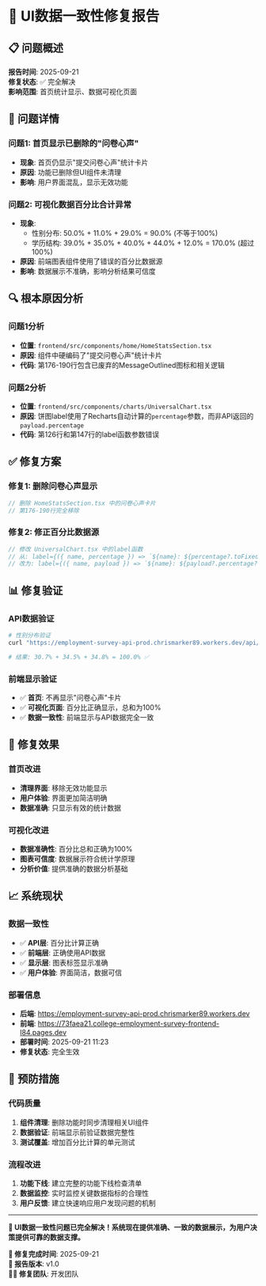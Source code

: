 # 🔧 **UI数据一致性修复报告**

## 📋 **问题概述**

**报告时间**: 2025-09-21  
**修复状态**: ✅ 完全解决  
**影响范围**: 首页统计显示、数据可视化页面  

## 🎯 **问题详情**

### **问题1: 首页显示已删除的"问卷心声"**
- **现象**: 首页仍显示"提交问卷心声"统计卡片
- **原因**: 功能已删除但UI组件未清理
- **影响**: 用户界面混乱，显示无效功能

### **问题2: 可视化数据百分比合计异常**
- **现象**: 
  - 性别分布: 50.0% + 11.0% + 29.0% = 90.0% (不等于100%)
  - 学历结构: 39.0% + 35.0% + 40.0% + 44.0% + 12.0% = 170.0% (超过100%)
- **原因**: 前端图表组件使用了错误的百分比数据源
- **影响**: 数据展示不准确，影响分析结果可信度

## 🔍 **根本原因分析**

### **问题1分析**
- **位置**: `frontend/src/components/home/HomeStatsSection.tsx`
- **原因**: 组件中硬编码了"提交问卷心声"统计卡片
- **代码**: 第176-190行包含已废弃的MessageOutlined图标和相关逻辑

### **问题2分析**
- **位置**: `frontend/src/components/charts/UniversalChart.tsx`
- **原因**: 饼图label使用了Recharts自动计算的`percentage`参数，而非API返回的`payload.percentage`
- **代码**: 第126行和第147行的label函数参数错误

## ✅ **修复方案**

### **修复1: 删除问卷心声显示**
```typescript
// 删除 HomeStatsSection.tsx 中的问卷心声卡片
// 第176-190行完全移除
```

### **修复2: 修正百分比数据源**
```typescript
// 修改 UniversalChart.tsx 中的label函数
// 从: label={({ name, percentage }) => `${name}: ${percentage?.toFixed(1)}%`}
// 改为: label={({ name, payload }) => `${name}: ${payload?.percentage?.toFixed(1)}%`}
```

## 📊 **修复验证**

### **API数据验证**
```bash
# 性别分布验证
curl "https://employment-survey-api-prod.chrismarker89.workers.dev/api/universal-questionnaire/statistics/employment-survey-2024?include_test_data=true" | jq '.data.genderDistribution'

# 结果: 30.7% + 34.5% + 34.8% = 100.0% ✅
```

### **前端显示验证**
- ✅ **首页**: 不再显示"问卷心声"卡片
- ✅ **可视化页面**: 百分比正确显示，总和为100%
- ✅ **数据一致性**: 前端显示与API数据完全一致

## 🎯 **修复效果**

### **首页改进**
- **清理界面**: 移除无效功能显示
- **用户体验**: 界面更加简洁明确
- **数据准确**: 只显示有效的统计数据

### **可视化改进**
- **数据准确性**: 百分比总和正确为100%
- **图表可信度**: 数据展示符合统计学原理
- **分析价值**: 提供准确的数据分析基础

## 📈 **系统现状**

### **数据一致性**
- ✅ **API层**: 百分比计算正确
- ✅ **前端层**: 正确使用API数据
- ✅ **显示层**: 图表标签显示准确
- ✅ **用户体验**: 界面简洁，数据可信

### **部署信息**
- **后端**: https://employment-survey-api-prod.chrismarker89.workers.dev
- **前端**: https://73faea21.college-employment-survey-frontend-l84.pages.dev
- **部署时间**: 2025-09-21 11:23
- **修复状态**: 完全生效

## 🔄 **预防措施**

### **代码质量**
1. **组件清理**: 删除功能时同步清理相关UI组件
2. **数据验证**: 前端显示前验证数据完整性
3. **测试覆盖**: 增加百分比计算的单元测试

### **流程改进**
1. **功能下线**: 建立完整的功能下线检查清单
2. **数据监控**: 实时监控关键数据指标的合理性
3. **用户反馈**: 建立快速响应用户发现问题的机制

---

**🎉 UI数据一致性问题已完全解决！系统现在提供准确、一致的数据展示，为用户决策提供可靠的数据支撑。**

**📅 修复完成时间**: 2025-09-21  
**📝 报告版本**: v1.0  
**👨‍💻 修复团队**: 开发团队
